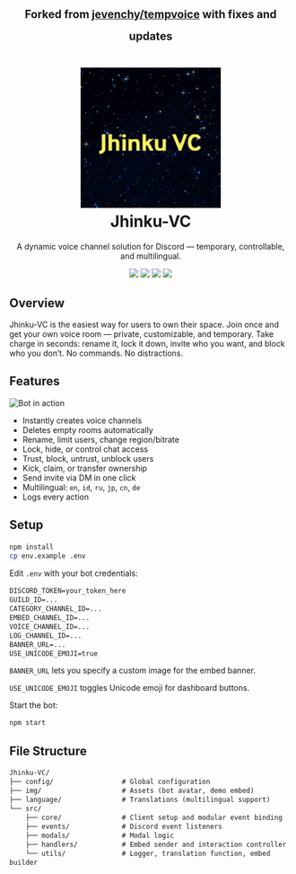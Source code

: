 <h1 align="center">
  <sub><sup>Forked from <a href="https://github.com/jevenchy/tempvoice">jevenchy/tempvoice</a> with fixes and updates</sup></sub>
  <br>
  <br>
  <a href="https://github.com/jevenchy"><img src="img/jhinku-vc-avatar.gif" width="250" height="250" alt="Jhinku-VC"></a>
  <br>
  Jhinku-VC
  <br>
</h1>

<p align="center">A dynamic voice channel solution for Discord — temporary, controllable, and multilingual.</p>

<p align="center">
  <img src="https://img.shields.io/badge/lang-JavaScript-yellow" />
  <img src="https://img.shields.io/badge/multilingual-yes-green" />
  <img src="https://img.shields.io/badge/version-v1.4.0-blue" />
  <img src="https://img.shields.io/badge/Ahammad Abdullah-black" />
</p>

## Overview

Jhinku-VC is the easiest way for users to own their space.
Join once and get your own voice room — private, customizable, and temporary. Take charge in seconds: rename it, lock it down, invite who you want, and block who you don’t. No commands. No distractions.

## Features

![Bot in action](img/bot_example.gif)

- Instantly creates voice channels
- Deletes empty rooms automatically
- Rename, limit users, change region/bitrate
- Lock, hide, or control chat access
- Trust, block, untrust, unblock users
- Kick, claim, or transfer ownership
- Send invite via DM in one click
- Multilingual: `en`, `id`, `ru`, `jp`, `cn`, `de`
- Logs every action

## Setup

```bash
npm install
cp env.example .env
```

Edit `.env` with your bot credentials:

```env
DISCORD_TOKEN=your_token_here
GUILD_ID=...
CATEGORY_CHANNEL_ID=...
EMBED_CHANNEL_ID=...
VOICE_CHANNEL_ID=...
LOG_CHANNEL_ID=...
BANNER_URL=...
USE_UNICODE_EMOJI=true
```

`BANNER_URL` lets you specify a custom image for the embed banner.

`USE_UNICODE_EMOJI` toggles Unicode emoji for dashboard buttons.

Start the bot:

```bash
npm start
```

## File Structure

```
Jhinku-VC/
├── config/                 # Global configuration
├── img/                    # Assets (bot avatar, demo embed)
├── language/               # Translations (multilingual support)
└── src/
    ├── core/               # Client setup and modular event binding
    ├── events/             # Discord event listeners
    ├── modals/             # Modal logic
    ├── handlers/           # Embed sender and interaction controller
    └── utils/              # Logger, translation function, embed builder
```
